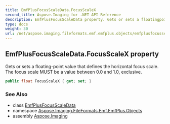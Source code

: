 ```yaml
---
title: EmfPlusFocusScaleData.FocusScaleX
second_title: Aspose.Imaging for .NET API Reference
description: EmfPlusFocusScaleData property. Gets or sets a floatingpoint value that defines the horizontal focus scale. The focus scale MUST be a value between 0.0 and 1.0 exclusive
type: docs
weight: 30
url: /net/aspose.imaging.fileformats.emf.emfplus.objects/emfplusfocusscaledata/focusscalex/
---
```

## EmfPlusFocusScaleData.FocusScaleX property

Gets or sets a floating-point value that defines the horizontal focus scale. The focus scale MUST be a value between 0.0 and 1.0, exclusive.

```csharp
public float FocusScaleX { get; set; }
```

### See Also

* class [EmfPlusFocusScaleData](../)
* namespace [Aspose.Imaging.FileFormats.Emf.EmfPlus.Objects](../../emfplusfocusscaledata/)
* assembly [Aspose.Imaging](../../../)


